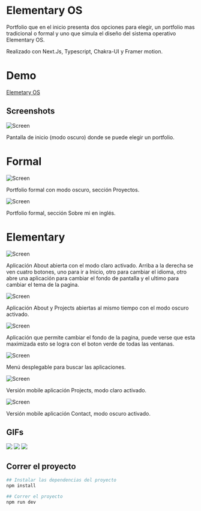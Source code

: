 # Elementary OS

Portfolio que en el inicio presenta dos opciones para elegir, un portfolio mas tradicional o formal y uno que simula el diseño del sistema operativo Elementary OS. 

Realizado con Next.Js, Typescript, Chakra-UI y Framer motion.

# Demo
[Elemetary OS](https://luciasepulveda.vercel.app/)

## Screenshots

![Screen](https://github.com/LuciaSepulveda/ElementaryOs-Clone/blob/main/public/Screen7.png "Pantalla de inicio. Modo oscuro activado")

Pantalla de inicio (modo oscuro) donde se puede elegir un portfolio.

# Formal

![Screen](https://github.com/LuciaSepulveda/ElementaryOs-Clone/blob/main/public/Screen8.png "Portfolio formal, sección Proyectos")

Portfolio formal con modo oscuro, sección Proyectos.

![Screen](https://github.com/LuciaSepulveda/ElementaryOs-Clone/blob/main/public/Screen9.png "Portfolio formal, sección Sobre mi en inglés")

Portfolio formal, sección Sobre mi en inglés.

# Elementary

![Screen](https://github.com/LuciaSepulveda/ElementaryOs-Clone/blob/main/public/Screen1.png "Aplicación About abierta con el modo claro activado")

Aplicación About abierta con el modo claro activado. Arriba a la derecha se ven cuatro botones, uno para ir a Inicio, otro para cambiar el idioma, otro abre una aplicación para cambiar el fondo de pantalla y el ultimo para cambiar el tema de la pagina.

![Screen](https://github.com/LuciaSepulveda/ElementaryOs-Clone/blob/main/public/Screen2.png "Aplicación About y Projects abiertas al mismo tiempo con el modo oscuro activado")

Aplicación About y Projects abiertas al mismo tiempo con el modo oscuro activado.

![Screen](https://github.com/LuciaSepulveda/ElementaryOs-Clone/blob/main/public/Screen3.png "Aplicación que permite cambiar el fondo de la pagina")

Aplicación que permite cambiar el fondo de la pagina, puede verse que esta maximizada esto se logra con el boton verde de todas las ventanas.

![Screen](https://github.com/LuciaSepulveda/ElementaryOs-Clone/blob/main/public/Screen4.png "Menú desplegable para buscar las aplicaciones.")

Menú desplegable para buscar las aplicaciones.

![Screen](https://github.com/LuciaSepulveda/ElementaryOs-Clone/blob/main/public/Screen5.png "Versión mobile aplicación Projects, modo claro activado.")

Versión mobile aplicación Projects, modo claro activado.

![Screen](https://github.com/LuciaSepulveda/ElementaryOs-Clone/blob/main/public/Screen6.png "Versióon mobile aplicación Contact, modo oscuro activado.")

Versión mobile aplicación Contact, modo oscuro activado.

## GIFs

<img src="https://media.giphy.com/media/w7vMAfRefgRqCal6PE/giphy.gif" />

<img src="https://media.giphy.com/media/kU0fVfR7T5ieEOvppg/giphy.gif" />

<img src="https://media.giphy.com/media/4nNPd4FWAC7Ol4VeqQ/giphy.gif" />

## Correr el proyecto

```bash
## Instalar las dependencias del proyecto
npm install

## Correr el proyecto
npm run dev
```
